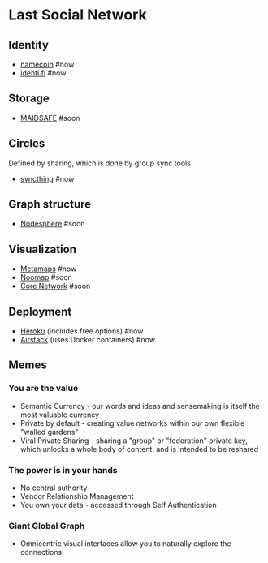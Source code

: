 # Last Social Network

## Identity

* [namecoin](http://namecoin.info/) #now
* [identi.fi](http://identi.fi/) #now

## Storage

* [MAIDSAFE](http://maidsafe.net/) #soon

## Circles

Defined by sharing, which is done by group sync tools 

* [syncthing](http://syncthing.net/) #now

## Graph structure 

* [Nodesphere](http://nodesphere.org) #soon

## Visualization 

* [Metamaps](http://Metamaps.cc) #now
* [Noomap](http://noomap.info) #soon
* [Core Network](https://prezi.com/kkthz9qn0jsa/core-network-presentation/) #soon

## Deployment

* [Heroku](http://heroku.com) (includes free options) #now
* [Airstack](http://airstack.io) (uses Docker containers) #now

## Memes

### You are the value

* Semantic Currency - our words and ideas and sensemaking is itself the most valuable currency
* Private by default - creating value networks within our own flexible "walled gardens"
* Viral Private Sharing - sharing a "group" or "federation" private key, which unlocks a whole body of content, and is intended to be reshared

### The power is in your hands

* No central authority
* Vendor Relationship Management
* You own your data - accessed through Self Authentication

### Giant Global Graph

* Omnicentric visual interfaces allow you to naturally explore the connections
